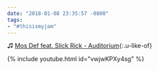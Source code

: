 ```yaml
---
date: "2018-01-08 23:35:57 -0800"
tags:
- "#thisismyjam"
---
```


♫ [Mos Def feat. Slick Rick - Auditorium](https://www.youtube.com/watch?v=vwjwKPXy4sg){:.u-like-of}

{% include youtube.html id="vwjwKPXy4sg" %}
